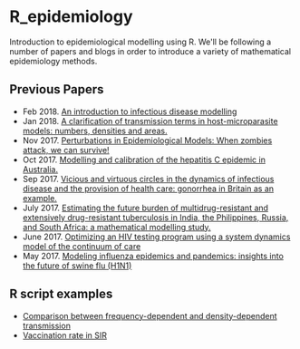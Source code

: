 # R_epidemiology
Introduction to epidemiological modelling using R. We'll be following a number
of papers and blogs in order to introduce a variety of mathematical epidemiology
methods.

## Previous Papers

* Feb 2018. [An introduction to infectious disease modelling](http://sbfnk.github.io/chennai-modelling/index.html)
* Jan 2018. [A clarification of transmission terms in host-microparasite models: numbers, densities and areas.](https://www.ncbi.nlm.nih.gov/pmc/articles/PMC2869860/)
* Nov 2017. [Perturbations in Epidemiological Models: When zombies attack, we can survive!](http://dx.doi.org/10.1080/23737867.2014.11414478 )
* Oct 2017. [Modelling and calibration of the hepatitis C epidemic in Australia.](https://www.ncbi.nlm.nih.gov/pubmed/19036911)
* Sep 2017. [Vicious and virtuous circles in the dynamics of infectious disease and the provision of health care: gonorrhea in Britain as an example.](https://www.ncbi.nlm.nih.gov/pubmed/16088832)
* July 2017. [Estimating the future burden of multidrug-resistant and extensively drug-resistant tuberculosis in India, the Philippines, Russia, and South Africa: a mathematical modelling study.](https://www.ncbi.nlm.nih.gov/pubmed/28499828)
* June 2017. [Optimizing an HIV testing program using a system dynamics model of the continuum of care](https://www.ncbi.nlm.nih.gov/pmc/articles/PMC4543429/pdf/10729_2014_Article_9312.pdf)
* May 2017. [Modeling influenza epidemics and pandemics: insights into the future of swine flu (H1N1)](https://www.ncbi.nlm.nih.gov/pmc/articles/PMC2715422/ )



## R script examples

* [Comparison between frequency-dependent and density-dependent transmission](frequency-density-dynamics-comparison.R)
* [Vaccination rate in SIR](simple_SIR.R)
